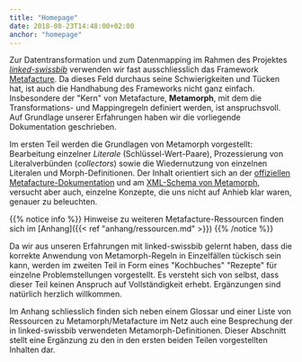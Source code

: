 ```yaml
---
title: "Homepage"
date: 2018-08-23T14:48:00+02:00
anchor: "homepage"
---
```


Zur Datentransformation und zum Datenmapping im Rahmen des Projektes
[_linked-swissbib_](https://github.com/linked-swissbib) verwenden wir fast
ausschliesslich das Framework [Metafacture](https://github.com/metafacture).
Da dieses Feld durchaus seine Schwierigkeiten und Tücken hat, ist auch die
Handhabung des Frameworks nicht ganz einfach. Insbesondere der "Kern" von
Metafacture, __Metamorph__, mit dem die Transformations- und Mappingregeln
definiert werden, ist anspruchsvoll.  Auf Grundlage unserer Erfahrungen haben
wir die vorliegende Dokumentation geschrieben.

Im ersten Teil werden die Grundlagen von Metamorph vorgestellt: Bearbeitung
einzelner _Literale_ (Schlüssel-Wert-Paare), Prozessierung von
Literalverbünden (_collectors_) sowie die Wiedernutzung von einzelnen
Literalen und Morph-Definitionen. Der Inhalt orientiert sich an der
[offiziellen
Metafacture-Dokumentation](https://github.com/metafacture/metafacture-core/wiki)
und am [XML-Schema von
Metamorph](https://github.com/metafacture/metafacture-core/blob/master/metamorph/src/main/resources/schemata/metamorph.xsd),
versucht aber auch, einzelne Konzepte, die uns nicht auf Anhieb klar waren,
genauer zu beleuchten. 

{{% notice info %}}
Hinweise zu weiteren Metafacture-Ressourcen finden sich im
[Anhang]({{< ref "anhang/ressourcen.md" >}})
{{% /notice %}}

Da wir aus unseren Erfahrungen mit linked-swissbib gelernt haben, dass die korrekte
Anwendung von Metamorph-Regeln in Einzelfällen tückisch sein kann, werden im
zweiten Teil in Form eines "Kochbuches" "Rezepte" für einzelne
Problemstellungen vorgestellt. Es versteht sich von selbst, dass dieser Teil
keinen Anspruch auf Vollständigkeit erhebt. Ergänzungen sind natürlich
herzlich willkommen. 

Im Anhang schliesslich finden sich neben einem Glossar und einer Liste von
Ressourcen zu Metamorph/Metafacture im Netz auch eine Besprechung der in
linked-swissbib verwendeten Metamorph-Definitionen. Dieser Abschnitt stellt
eine Ergänzung zu den in den ersten beiden Teilen vorgestellten Inhalten dar.
